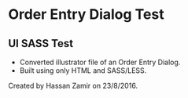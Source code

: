 # Order Entry Dialog Test
## UI SASS Test

* Converted illustrator file of an Order Entry Dialog. 
* Built using only HTML and SASS/LESS.

Created by Hassan Zamir on 23/8/2016.
